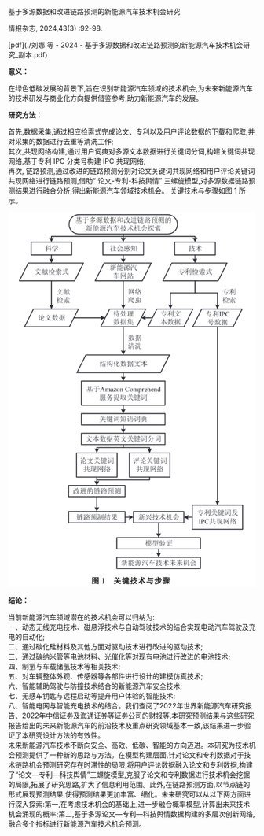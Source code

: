 基于多源数据和改进链路预测的新能源汽车技术机会研究

情报杂志,  2024,43(3) :92-98.

[pdf](./刘娜 等 - 2024 - 基于多源数据和改进链路预测的新能源汽车技术机会研究_副本.pdf)  

**意义：**  

在绿色低碳发展的背景下,旨在识别新能源汽车领域的技术机会,为未来新能源汽车的技术研发与商业化方向提供借鉴参考,助力新能源汽车的发展。


**研究方法：**

首先,数据采集,通过相应检索式完成论文、专利以及用户评论数据的下载和爬取,并对采集的数据进行去重等清洗工作;  
其次,共现网络构建,通过用户词典对多源文本数据进行关键词分词,构建关键词共现网络,基于专利 IPC 分类号构建 IPC 共现网络;  
再次, 链路预测,通过改进的链路预测分别对论文关键词共现网络和用户评论关键词共现网络进行链路预测,借助“ 论文-专利-科技舆情” 三螺旋模型,对多源数据链路预测结果进行融合分析,得出新能源汽车领域技术机会。 关键技术与步骤如图 1 所示。


![截屏2025-03-20 11.35.14.png](%E6%88%AA%E5%B1%8F2025-03-20%2011.35.14.png)


**结论：** 

当前新能源汽车领域潜在的技术机会可以归纳为:  
一、动态无线充电技术、磁悬浮技术与自动驾驶技术的结合实现电动汽车驾驶及充电的自动化;  
二、通过碳化硅材料及其他方面对驱动技术进行改进的驱动技术;  
三、通过碳纳米管等电池材料、光催化等对现有电池进行改进的电池技术;  
四、制氢与车载储氢技术等相关技术;  
五、对车辆整体外观、传感器等各部件进行设计的建模仿真技术;  
六、智能辅助驾驶与防撞技术结合的新能源汽车安全技术;  
七、无感车钥匙与远程启动等提升用户体验的智能技术;  
八、智能电网与智能充电技术的结合。我们查阅了2022年世界新能源汽车研究报告、2022年中信证券及海通证券等证券公司的财报等,本研究预测结果与这些研究报告给出的未来新能源汽车的前沿技术及重点研究领域基本一致,该结果进一步验证了本研究设计方法的有效性。  
未来新能源汽车技术不断向安全、高效、低碳、智能的方向迈进。本研究为技术机会预测提供了一种新的思路与方法。在模型构建层面,针对论文和专利数据对于技术链路机会预测研究存在时滞性的局限,将用户评论数据融入论文和专利数据,构建了“论文—专利—科技舆情”三螺旋模型,克服了论文和专利数据进行技术机会挖掘的局限,拓展了研究思路,扩大了信息利用范围。此外,在链路预测方面,以节点链的形式展现预测结果,使得预测结果更加丰富、细化。未来研究可以从以下两方面进行深入探索:第一,在考虑技术机会的基础上,进一步融合概率模型,计算出未来技术机会涌现的概率;第二,基于多源论文—专利—科技舆情数据构建的多层次创新网络,融合多个指标进行新能源汽车技术机会预测。